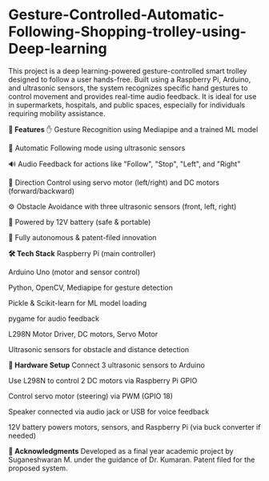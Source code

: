 # Gesture-Controlled-Automatic-Following-Shopping-trolley-using-Deep-learning
This project is a deep learning-powered gesture-controlled smart trolley designed to follow a user hands-free. Built using a Raspberry Pi, Arduino, and ultrasonic sensors, the system recognizes specific hand gestures to control movement and provides real-time audio feedback. It is ideal for use in supermarkets, hospitals, and public spaces, especially for individuals requiring mobility assistance.

**🚀 Features**
✋ Gesture Recognition using Mediapipe and a trained ML model

🛒 Automatic Following mode using ultrasonic sensors

🔊 Audio Feedback for actions like "Follow", "Stop", "Left", and "Right"

🔄 Direction Control using servo motor (left/right) and DC motors (forward/backward)

⚙️ Obstacle Avoidance with three ultrasonic sensors (front, left, right)

🔋 Powered by 12V battery (safe & portable)

🧠 Fully autonomous & patent-filed innovation

**🛠️ Tech Stack**
Raspberry Pi (main controller)

Arduino Uno (motor and sensor control)

Python, OpenCV, Mediapipe for gesture detection

Pickle & Scikit-learn for ML model loading

pygame for audio feedback

L298N Motor Driver, DC motors, Servo Motor

Ultrasonic sensors for obstacle and distance detection

**🔧 Hardware Setup**
Connect 3 ultrasonic sensors to Arduino

Use L298N to control 2 DC motors via Raspberry Pi GPIO

Control servo motor (steering) via PWM (GPIO 18)

Speaker connected via audio jack or USB for voice feedback

12V battery powers motors, sensors, and Raspberry Pi (via buck converter if needed)

**📢 Acknowledgments**
Developed as a final year academic project by Suganeshwaran M. under the guidance of Dr. Kumaran.
Patent filed for the proposed system.
